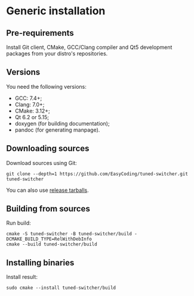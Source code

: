 # Generic installation

## Pre-requirements

Install Git client, CMake, GCC/Clang compiler and Qt5 development packages from your distro's repositories.

## Versions

You need the following versions:

  * GCC: 7.4+;
  * Clang: 7.0+;
  * CMake: 3.12+;
  * Qt 6.2 or 5.15;
  * doxygen (for building documentation);
  * pandoc (for generating manpage).

## Downloading sources

Download sources using Git:

```
git clone --depth=1 https://github.com/EasyCoding/tuned-switcher.git tuned-switcher
```

You can also use [release tarballs](https://github.com/EasyCoding/tuned-switcher/releases).

## Building from sources

Run build:

```
cmake -S tuned-switcher -B tuned-switcher/build -DCMAKE_BUILD_TYPE=RelWithDebInfo
cmake --build tuned-switcher/build
```

## Installing binaries

Install result:

```
sudo cmake --install tuned-switcher/build
```

